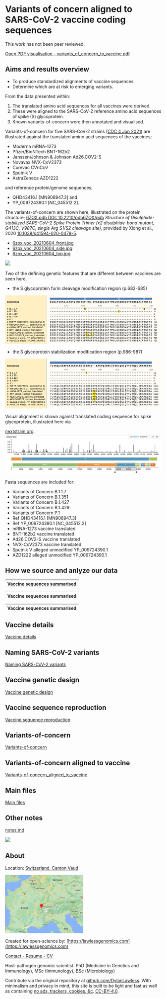 # Variants of concern aligned to SARS-CoV-2 vaccine coding sequences

This work has not been peer reviewed.

[Open PDF visualisation - variants_of_concern_to_vaccine.pdf](./variants_of_concern_to_vaccine.pdf)

## Aims and results overview
* To produce standardized alignments of vaccine sequences.
* Determine which are at risk to emerging variants.

From the data presented within:

1. The translated amino acid sequences for all vaccines were derived.
2. These were aligned to the SARS-CoV-2 reference amino acid sequences of spike (S) glycoprotein.
3. Known variants-of-concern were then annotated and visualised.

Variants-of-concern for five SARS-CoV-2 strains 
([CDC 4 Jun 2021](https://www.cdc.gov/coronavirus/2019-ncov/variants/variant-info.html?CDC_AA_refVal=https%3A%2F%2Fwww.cdc.gov%2Fcoronavirus%2F2019-ncov%2Fcases-updates%2Fvariant-surveillance%2Fvariant-info.html))
are illustrated against the 
translated amino acid sequences of the vaccines; 

* Moderna mRNA-1273
* Pfizer/BioNTech BNT-162b2
* Janssen/Johnson & Johnson Ad26.COV2-S
* Novavax NVX-CoV2373
* Curevac CVnCoV
* Sputnik V
* AstraZeneca AZD1222

and reference protein/genome sequences;

* QHD43416.1 [MN908947.3] and
* YP\_009724390.1 [NC\_045512.2].

The variants-of-concern are shown here, illustrated on the protein structure;
[6ZOX.pdb DOI: 10.2210/pdb6ZOX/pdb](https://www.rcsb.org/structure/6ZOX)
_Structure of Disulphide-stabilized SARS-CoV-2 Spike Protein Trimer (x2 disulphide-bond mutant, G413C, V987C, single Arg S1/S2 cleavage site),_
provided by Xiong et al., 2020 [10.1038/s41594-020-0478-5](https://www.nature.com/articles/s41594-020-0478-5).

* [6zox_voc_20210604_front.jpg](./pdb/renders/6zox_voc_20210604_front.jpg)
* [6zox_voc_20210604_side.jpg](./pdb/renders/6zox_voc_20210604_side.jpg)
* [6zox_voc_20210604_top.jpg](./pdb/renders/6zox_voc_20210604_top.jpg)

![](./pdb/renders/6zox_voc_20210604_stage.gif)

Two of the defining genetic features that are different between vaccines are seen here, 
* the S glycoprotein furin cleavage modification region (p.682-685)

![](./images/snapshot_furin_cleavage_region.png)

* the S glycoprotein stabilization modification region (p.986-987)

![](./images/snapshot_stabilizing_region_PP.png)

Visual alignment is shown against translated coding sequence for spike glycoprotein,
illustrated here via 

[nextstrain.org](https://nextstrain.org/sars-cov-2).
![](./images/nextstrain_spike.png)

Fasta sequences are included for:

* Variants of Concern B.1.1.7
* Variants of Concern B.1.351
* Variants of Concern B.1.427
* Variants of Concern B.1.429
* Variants of Concern P.1
* Ref QHD43416.1 [MN908947.3]
* Ref YP\_009724390.1 [NC\_045512.2]
* mRNA-1273 vaccine translated
* BNT-162b2 vaccine translated
* Ad26.COV2-S vaccine translated
* NVX-CoV2373 vaccine translated
* Sputnik V alleged unmodified YP_009724390.1
* AZD1222 alleged unmodified YP_009724390.1

## How we source and anlyze our data


| [Vaccine sequences summarised](pages/Vaccine_sequences_summarised.md) |
|:----------------------------------------------------------------------|

| Vaccine sequences summarised |
|:-----------------------------|

| Vaccine sequences summarised |
|:-----------|

## Vaccine details
[Vaccine details](pages/Vaccine_details.md)

## Naming SARS-CoV-2 variants
[Naming SARS-CoV-2 variants](pages/Naming_SARS-CoV-2_variants.md)

## Vaccine genetic design
[Vaccine genetic design](pages/Vaccine_genetic_design.md)

## Vaccine sequence reproduction
[Vaccine sequence reproduction](pages/Vaccine_sequence_reproduction.md)

## Variants-of-concern
[Variants-of-concern](pages/Variants-of-concern.md)

## Variants-of-concern aligned to vaccine
[Variants-of-concern_aligned_to_vaccine](pages/Variants-of-concern_aligned_to_vaccine.md)

## Main files
[Main files](pages/Main_files.md)

## Other notes
[notes.md](notes.md)

![](https://static01.nyt.com/newsgraphics/2020/04/02/virus-genome/assets/images/ribosome-600.png)

## About
Location: [Switzerland, Canton Vaud](https://goo.gl/maps/Xv1bY6Tgn4a5ccwN9)

<!-- ![](./images/location.png) -->
<img src="./images/location.png" width="50%"/>

Created for open-science by: [https://lawlessgenomics.com](https://lawlessgenomics.com)

[Contact - Resume - CV](https://dylan-lawless.github.io)

Host-pathogen genomic scientist. PhD (Medicine in Genetics and Immunology), MSc (Immunology), BSc (Microbiology)

Contribute via the original repository at [github.com/DylanLawless](https://github.com/DylanLawless/SARS-CoV-2-VOC.github.io).
With minimalism and privacy in mind, this site is built to be light and fast as well as containing [no ads, trackers, cookies, &c](https://themarkup.org/blacklight?url=sarscov2variants.com). [CC-BY-4.0](https://creativecommons.org/licenses/by/4.0/).
<!-- https://www.paypal.com/donate?hosted_button_id=7K3CD4KDMKPBS -->
